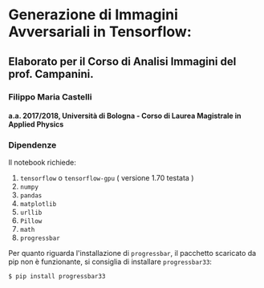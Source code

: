 # Generazione di Immagini Avversariali in Tensorflow:
## Elaborato per il Corso di Analisi Immagini del prof. Campanini.
### Filippo Maria Castelli
#### a.a. 2017/2018, Università di Bologna - Corso di Laurea Magistrale in Applied Physics

### Dipendenze

Il notebook richiede:
1. `tensorflow` o `tensorflow-gpu` ( versione 1.70 testata )
2. `numpy`
3. `pandas`
4. `matplotlib`
5. `urllib`
6. `Pillow`
7. `math`
8. `progressbar`

Per quanto riguarda l'installazione di `progressbar`, il pacchetto scaricato da pip non è funzionante, si consiglia di installare `progressbar33`:

```sh
$ pip install progressbar33
```
